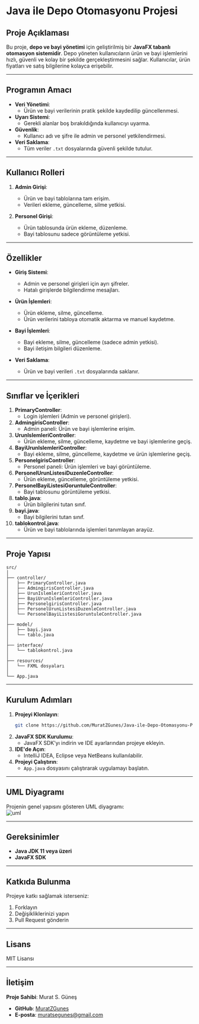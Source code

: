 # Java ile Depo Otomasyonu Projesi

## Proje Açıklaması
Bu proje, **depo ve bayi yönetimi** için geliştirilmiş bir **JavaFX tabanlı otomasyon sistemidir**. Depo yöneten kullanıcıların ürün ve bayi işlemlerini hızlı, güvenli ve kolay bir şekilde gerçekleştirmesini sağlar. Kullanıcılar, ürün fiyatları ve satış bilgilerine kolayca erişebilir.

---

## Programın Amacı
- **Veri Yönetimi**: 
  - Ürün ve bayi verilerinin pratik şekilde kaydedilip güncellenmesi.  
- **Uyarı Sistemi**: 
  - Gerekli alanlar boş bırakıldığında kullanıcıyı uyarma.  
- **Güvenlik**: 
  - Kullanıcı adı ve şifre ile admin ve personel yetkilendirmesi.  
- **Veri Saklama**: 
  - Tüm veriler `.txt` dosyalarında güvenli şekilde tutulur.  

---

## Kullanıcı Rolleri
1. **Admin Girişi**:  
   - Ürün ve bayi tablolarına tam erişim.  
   - Verileri ekleme, güncelleme, silme yetkisi.  

2. **Personel Girişi**:  
   - Ürün tablosunda ürün ekleme, düzenleme.  
   - Bayi tablosunu sadece görüntüleme yetkisi.  

---

## Özellikler
- **Giriş Sistemi**:  
   - Admin ve personel girişleri için ayrı şifreler.  
   - Hatalı girişlerde bilgilendirme mesajları.  

- **Ürün İşlemleri**:  
   - Ürün ekleme, silme, güncelleme.  
   - Ürün verilerini tabloya otomatik aktarma ve manuel kaydetme.  

- **Bayi İşlemleri**:  
   - Bayi ekleme, silme, güncelleme (sadece admin yetkisi).  
   - Bayi iletişim bilgileri düzenleme.  

- **Veri Saklama**:  
   - Ürün ve bayi verileri `.txt` dosyalarında saklanır.  

---

## Sınıflar ve İçerikleri
1. **PrimaryController**:  
   - Login işlemleri (Admin ve personel girişleri).  
2. **AdmingirisController**:  
   - Admin paneli: Ürün ve bayi işlemlerine erişim.  
3. **UrunIslemleriController**:  
   - Ürün ekleme, silme, güncelleme, kaydetme ve bayi işlemlerine geçiş.  
4. **BayiUrunIslemleriController**:  
   - Bayi ekleme, silme, güncelleme, kaydetme ve ürün işlemlerine geçiş.  
5. **PersonelgirisController**:  
   - Personel paneli: Ürün işlemleri ve bayi görüntüleme.  
6. **PersonelUrunListesiDuzenleController**:  
   - Ürün ekleme, güncelleme, görüntüleme yetkisi.  
7. **PersonelBayiListesiGoruntuleController**:  
   - Bayi tablosunu görüntüleme yetkisi.  
8. **tablo.java**:  
   - Ürün bilgilerini tutan sınıf.  
9. **bayi.java**:  
   - Bayi bilgilerini tutan sınıf.  
10. **tablokontrol.java**:  
    - Ürün ve bayi tablolarında işlemleri tanımlayan arayüz.  

---

## Proje Yapısı
```
src/  
│  
├── controller/  
│   ├── PrimaryController.java  
│   ├── AdmingirisController.java  
│   ├── UrunIslemleriController.java  
│   ├── BayiUrunIslemleriController.java  
│   ├── PersonelgirisController.java  
│   ├── PersonelUrunListesiDuzenleController.java  
│   └── PersonelBayiListesiGoruntuleController.java  
│  
├── model/  
│   ├── bayi.java  
│   └── tablo.java  
│  
├── interface/  
│   └── tablokontrol.java  
│  
├── resources/  
│   └── FXML dosyaları  
│  
└── App.java  
```

---

## Kurulum Adımları
1. **Projeyi Klonlayın**:  
   ```bash
   git clone https://github.com/MuratZGunes/Java-ile-Depo-Otomasyonu-Projesi.git
   ```
2. **JavaFX SDK Kurulumu**:  
   - JavaFX SDK'yı indirin ve IDE ayarlarından projeye ekleyin.  
3. **IDE'de Açın**:  
   - IntelliJ IDEA, Eclipse veya NetBeans kullanılabilir.  
4. **Projeyi Çalıştırın**:  
   - `App.java` dosyasını çalıştırarak uygulamayı başlatın.  

---

## UML Diyagramı
Projenin genel yapısını gösteren UML diyagramı:  
![uml](https://github.com/user-attachments/assets/488a6087-54f6-46c9-b0e3-3b4872b0dc7a) 

---

## Gereksinimler
- **Java JDK 11 veya üzeri**  
- **JavaFX SDK**  

---

## Katkıda Bulunma
Projeye katkı sağlamak isterseniz:  
1. Forklayın  
2. Değişikliklerinizi yapın  
3. Pull Request gönderin  

---


## Lisans
MIT Lisansı  

---

## İletişim
**Proje Sahibi**: Murat S. Güneş  
- **GitHub**: [MuratZGunes](https://github.com/MuratZGunes)  
- **E-posta**: muratsegunes@gmail.com

